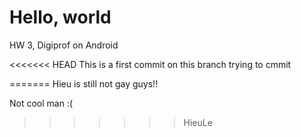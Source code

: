 # Hello, world

HW 3, Digiprof on Android

<<<<<<< HEAD
This is a first commit on this branch trying to cmmit

 
=======
Hieu is still not gay guys!!

Not cool man :( 
>>>>>>> HieuLe
